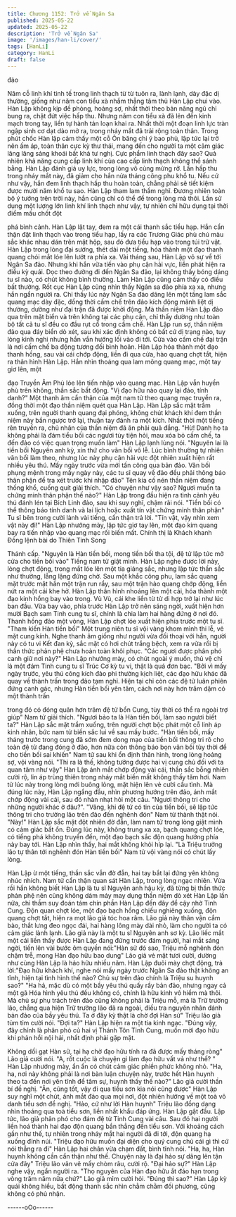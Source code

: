```yaml
---
title: Chương 1152: Trở về Ngân Sa
published: 2025-05-22
updated: 2025-05-22
description: 'Trở về Ngân Sa'
image: '/images/han-li/cover/'
tags: [HanLi]
category: HanLi
draft: false
---
```


đảo

Năm cỗ linh khí tinh tế trong linh thạch từ từ tuôn ra, lành lạnh,
dày đặc dị thường, giống như năm con tiểu xà nhắm thẳng tâm
thủ Hàn Lập chui vào.
Hàn Lập không kịp đề phòng, hoảng sợ, nhất thời theo bản năng
ngũ chỉ bung ra, chặt đứt việc hấp thu.
Nhưng năm con tiểu xà đã lẻn đến kinh mạch trong tay, liền tự
hành tán loạn khai ra.
Nhất thời một đoạn linh lực tràn ngập sinh cơ dạt dào mở ra,
trong nháy mắt đã trải rộng toàn thân.
Trong phút chốc Hàn lập cảm thấy một cỗ Ôn băng chi ý bao phủ,
lập tức lại trở nên ấm áp, toàn thân cực kỳ thư thái, mang đến
cho người ta một cảm giác lâng lâng sảng khoái bất khả tư nghị.
Cực phẩm linh thạch đây sao? Quả nhiên khả năng cung cấp linh
khí của cao cấp linh thạch không thể sánh bằng.
Hàn Lập đánh giá uy lực, trong lòng vô cùng mừng rỡ.
Lần hấp thu trong nháy mắt này, đã giảm cho hắn nửa tháng công
phu khổ tu. Nếu cứ như vậy, hắn đem linh thạch hấp thu hoàn
toàn, chẳng phải sẽ tiết kiệm được mười năm khổ tu sao.
Hàn Lập tham lam thầm nghĩ.
Đương nhiên toàn bộ ý tưởng trên trời này, hắn cũng chỉ có thể
để trong lòng mà thôi. Lần sử dụng một lượng lớn linh khí linh
thạch như vậy, tự nhiên chỉ hữu dụng tại thời điểm mấu chốt đột

phá bình cảnh.
Hàn Lập lật tay, đem ra một cái thanh sắc tiểu hạp.
Hắn cẩn thận đặt linh thạch vào trong tiểu hạp, lấy ra các Trương
Giác phù chú màu sắc khác nhau dán trên mặt hộp, sau đó đưa
tiểu hạp vào trong túi trữ vật.
Hàn Lập trong lòng đại sướng, thét dài một tiếng, hóa thành một
đạo thanh quang chói mắt lóe lên lướt ra phía xa.
Vài tháng sau, Hàn Lập vô sự về tới Ngân Sa đảo.
Nhưng khi hắn vừa tiến vào phụ cận hải vực, liền phát hiện ra
điều kỳ quái. Dọc theo đường đi đến Ngân Sa đảo, lại không thấy
bóng dáng tu sĩ nào, có chút không bình thường.
Làm Hàn Lập cũng cảm thấy có điều bất thường.
Rốt cục Hàn Lập cũng nhìn thấy Ngân sa đảo phía xa xa, nhưng
hắn ngẩn người ra.
Chỉ thấy lúc này Ngân Sa đảo dâng lên một tầng lam sắc quang
mạc dày đặc, đồng thời cấm chế trên đảo kích động mãnh liệt dị
thường, dường như đại trận đã được khởi động. Mà thần niệm
Hàn Lập đảo qua trên mặt biển và trên không tại các phụ cận, chỉ
thấy dường như toàn bộ tất cả tu sĩ đều co đầu rụt cổ trong cấm
chế.
Hàn Lập run sợ, thần niệm đảo qua đáy biển dò xét, sau khi xác
định không có bất cứ dị trạng nào, tuy lòng kinh nghi nhưng hắn
vắn hướng lối vào đi tới.
Cửa vào cấm chế đại trận là nơi cấm chế ba động tương đối bình
hoãn.
Hàn Lập hóa thành một đạo thanh hồng, sau vài cái chớp động,
liền đi qua cửa, hào quang chợt tắt, hiện ra thân hình Hàn Lập.
Hắn nhìn thoáng qua lam mông quang mạc, một tay giơ lên, một

đạo Truyền Âm Phù lóe lên tiến nhập vào quang mạc.
Hàn Lập vẫn huyền phù trên không, thần sắc bất động.
"Vị đạo hữu nào quay lại đảo, tính danh?" Một thanh âm cẩn thận
của một nam tử theo quang mạc truyền ra, đồng thời một đạo
thần niệm quét qua Hàn Lập.
Hàn Lập sắc mặt trầm xuống, trên người thanh quang đại phóng,
không chút khách khí đem thần niệm này bắn ngược trở lại, thuận
tay đánh ra một kích.
Nhất thời một tiếng rên truyền ra, chủ nhân của thần niệm đã ăn
phải quả đắng.
"Hừ! Danh họ ta không phải là đám tiểu bối các ngươi tùy tiện hỏi,
mau xóa bỏ cấm chế, ta đến đảo có việc quan trọng muốn làm"
Hàn Lập lạnh lùng nói.
"Nguyên lai là tiền bối Nguyên anh kỳ, xin thứ cho vãn bối vô lễ.
Lúc bình thường tự nhiên vãn bối làm theo, nhưng lúc này phụ
cận hải vực đột nhiên xuất hiện rất nhiều yêu thú. Mấy ngày trước
vừa mới tấn công qua bản đảo. Vãn bối phụng mệnh trong mấy
ngày này, các tu sĩ quay về đảo đều phải thông báo thân phận để
tra xét trước khi nhập đảo" Tên kia cố nén thần niệm đang thống
khổ, cuống quít giải thích.
"Có chuyện như vậy sao? Ngươi muốn ta chứng minh thân phận
thế nào?" Hàn Lập trong đầu hiện ra tình cảnh yêu thú đánh lén
tại Bích Linh đảo, sau khi suy nghĩ, chậm rãi nói.
"Tiền bối có thể thông báo tính danh và lai lịch hoặc xuất tín vật
chứng minh thân phận" Tu sĩ bên trong cười lành vài tiếng, cẩn
thận trả lời.
"Tín vật, vậy nhìn xem vật này đi!" Hàn Lập nhướng mày, lập tức
giơ tay lên, một đạo kim quang bay ra tiến nhập vào quang mạc
rối biến mất.
Chính thị là Khách khanh Đồng lệnh bài do Thiên Tinh Song

Thánh cấp.
"Nguyên là Hàn tiền bối, mong tiền bối tha tội, đệ tử lập tức mở
cửa cho tiền bối vào" Tiếng nam tử giật mình.
Hàn Lập nghe được lời này, lòng chợt động, trong mắt lóe lên một
tia giáng sắc, nhưng lập tức thần sắc như thường, lẳng lặng đứng
chờ.
Sau một khắc công phu, lam sắc quang mặt trước mặt hắn một
trận run rẩy, sau một trận hào quang chớp động, liền nứt ra một
cái khe hở.
Hàn Lập thân hình nhoáng lên một cái, hóa thành một đạo kinh
hồng bay vào trong.
Vù Vù, cái khe liền từ từ di hợp trở lại như lúc ban đầu.
Vừa bay vào, phía trước Hàn Lập trở nên sáng ngời, xuất hiện
hơn mười Bạch sam Tinh cung tu sĩ, chính là chia làm hai hàng
đứng ở nơi đó.
Thanh hồng đảo một vòng, Hàn Lập chợt lóe xuất hiện phía trước
một tu sĩ.
"Tham kiến Hàn tiền bối" Một trung niên tu sĩ vội vàng khom mình
thi lễ, vẻ mặt cung kính.
Nghe thanh âm giống như người vừa đối thoại với hắn, người này
có tu vi Kết đan kỳ, sắc mặt có hơi chút trắng bệch, xem ra vừa
rồi bị thần thức phản phệ chưa hoàn toàn khôi phục.
"Các ngươi được phân phó canh giữ nơi này?" Hàn Lập nhướng
mày, có chút ngoài ý muốn, thủ vệ chỉ là một đám Tinh cung tu sĩ
Trúc Cơ kỳ tu vi, thật là quá đơn bạc.
"Bởi vì mấy ngày trước, yêu thú công kích đảo phi thường kịch
liệt, các đạo hữu khác đã quay về thành trấn trong đảo tạm nghỉ.
Hiện tại chỉ còn các đệ tử luân phiên đứng canh gác, nhưng Hàn
tiền bối yên tâm, cách nơi này hơn trăm dặm có một thành trấn

trong đó có đóng quân hơn trăm đệ tử bổn Cung, tùy thời có thể
ra ngoài trợ giúp" Nam tử giải thích.
"Ngươi bảo ta là Hàn tiền bối, làm sao ngươi biết ta?" Hàn Lập
sắc mặt trầm xuống, trên người chợt bộc phát một cỗ linh áp kinh
nhân, bức nam tử biến sắc lui về sau mấy bước.
"Hàn tiền bối, mấy tháng trước trong cung đã sớm đem dong mạo
của tiền bối thông tri rõ cho toàn đệ tử đang đóng ở đảo, hơn nữa
còn thông báo bọn vãn bối tùy thời để cho tiền bối sai khiến" Nam
tử sau khi ổn định thân hình, trong lòng hoảng sợ, vội vàng nói.
"Thì ra là thế, không tưởng được hai vị cung chủ đối với ta quan
tâm như vậy" Hàn Lập ánh mắt chớp động vài cái, thần sắc bỗng
nhiên cười rộ, lin áp trùng thiên trong nháy mắt biến mất không
thấy tăm hơi.
Nam tử lúc này trong lòng mới buông lỏng, mặt hiện lên vẻ cười
cầu tình.
Mà đúng lúc này, Hàn Lập ngẩng đầu, nhìn phương hướng trên
đảo, ánh mắt chớp động vài cái, sau đó nhàn nhạt hỏi một câu.
"Ngươi thông tri cho những người khác ở đâu?".
"Vâng, khi đệ tử có tin của tiền bối, sẽ lập tức thông tri cho trưởng
lão trên đảo đến nghênh đón" Nam tử thành thật nói.
"Này!" Hàn Lập sắc mặt đột nhiên đờ đẫn, làm nam tử trong lòng
giật mình có cảm giác bất ổn.
Đúng lúc này, không trung xa xa, bạch quang chợt lóe, có tiếng
phá không truyền đến, một đạo bạch sắc độn quang hướng phía
này bay tới.
Hàn Lập nhìn thấy, hai mắt không khỏi híp lại.
"Là Triệu trưởng lão tự thân tới nghênh đón Hàn tiền bối" Nam tử
vội vàng nói có chút lấy lòng.

Hàn Lập ừ một tiếng, thần sắc vẫn đờ đẫn, hai tay bắt lại đứng
yên không nhúc nhích.
Nam tử cẩn thận quan sát Hàn Lập, trong lòng ngạc nhiên.
Vừa rồi hắn không biết Hàn Lập là tu sĩ Nguyên anh hậu kỳ, đã
từng bị thần thức phản phệ nên cũng không dám mảy may dụng
thần niệm dò xét Hàn Lập lần nữa, chỉ thầm suy đoán tám chín
phần Hàn Lập đến đây để cậy nhờ Tinh Cung.
Độn quan chợt lóe, một đạo bạch hồng chiếu nghiêng xuống, độn
quang chợt tắt, hiện ra mọt lão giả tóc hoa râm. Lão giả này thân
vận cẩm bào, thắt lưng đeo ngọc đái, hai hàng lông mày dài nhỏ,
làm cho người ta có cảm giác lành lạnh.
Lão giả này là một tu sĩ Nguyên anh sơ kỳ.
Lão liếc mắt một cái liền thấy được Hàn Lập đang đứng trước
đám người, hai mắt sáng ngời, tiến lên vài bước ôm quyền
nói:"Hàn sử đó sao, Triệu mỗ nghênh đón chậm trễ, mong Hàn
đạo hữu bao dung"
Lão giả vẻ mặt tươi cười, dường như cùng Hàn Lập là hảo hữu
nhiều năm.
Hàn Lập đuôi mày chợt động, trả lời:"Đạo hữu khách khí, nghe
nói mấy ngày trước Ngân Sa đảo thật không an tĩnh, hiện tại tình
hình thế nào? Chủ sự trên đảo chính là Triệu su huynh sao?"
"Ha hả, mặc dù có một bầy yêu thú quấy rầy bản đảo, nhưng
ngay cả một gã Hóa hình yêu thú đều không có, chính là hữu kinh
vô hiểm mà thôi. Mà chủ sự phụ trách trên đảo cũng không phải là
Triệu mỗ, mà là Trữ trưởng lão, chẳng qua hiện Trữ trưởng lão đã
ra ngoài, điều tra nguyên nhân đánh bản đảo của bầy yêu thú. Ta
ở đây kỳ thật là chờ đợi Hàn sử" Triệu lão giả tủm tỉm cười nói.
"Đợi ta?" Hàn Lập hiện ra một tia kinh ngạc.
"Đúng vậy, đây chính là phân phó củ hai vị Thánh Tôn Tinh Cung,
muốn mời đạo hữu khi phản hồi nội hải, nhất định phải gặp mặt.

Không dối gạt Hàn sử, tại hạ chờ đạo hữu tính ra đã được mấy
tháng ròng" Lão giả cười nói.
"A, rốt cuộc là chuyện gì làm đạo hữu vất vả như thế? " Hàn Lập
nhướng mày, ẩn ẩn có chút cảm giác phiền phức không nhỏ.
"Ha, ha, nơi này không phải là nơi bàn luận chuyện này, trước hết
Hàn huynh theo ta đến nơi yên tĩnh để tâm sự, huynh thấy thế
nào?" Lão giả cười thần bí đề nghị.
"Ân, cũng tốt, vậy đi qua tiểu sơn kia nói cũng được" Hàn Lập suy
nghĩ một chút, ánh mắt đảo qua mọi nơi, đột nhiên hướng về một
toà vô danh tiểu sơn đề nghị.
"Hảo, cứ như lời Hàn huynh" Triệu lão đồng dạng nhìn thoáng qua
toà tiểu sơn, liền nhất khẩu đáp ứng.
Hàn Lập gật đầu. Lập tức, lão giả phân phó cho đám đệ tử Tinh
Cung vài câu. Sau đó hai người liền hoá thành hai đạo độn quang
bắn thẳng đến tiểu sơn.
Với khoảng cách gần như thế, tự nhiên trong nháy mắt hai người
đã đi tới, độn quang hạ xuống đỉnh núi.
"Triệu đạo hữu muốn đại diện cho quý cung chủ cái gì thì cứ nói
thẳng ra đi" Hàn Lập hai chân vừa chạm đất, bình tĩnh nói.
"Ha, ha, Hàn huynh không cần cẩn thận như thế. Chuyện này là
đại hảo sự dâng lên tận cửa đây" Triệu lão vân vê mấy chòm râu,
cười rộ.
"Đại hảo sự?" Hàn Lập nghe vậy, ngẩn người ra.
"Thọ nguyên của Hàn đạo hữu ắt đáo hạn trong vòng trăm năm
nữa chứ?" Lão giả mỉm cười hỏi.
"Đúng thì sao?" Hàn Lập kỳ quái không hiểu, bất động thanh sắc
nhìn chằm chằm đối phương, cũng không có phủ nhận.

------oOo------
